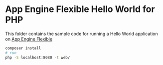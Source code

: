 # App Engine Flexible Hello World for PHP

This folder contains the sample code for running a Hello World application
on [App Engine Flexible][flex-helloworld]

[flex-helloworld]: https://cloud.google.com/appengine/docs/flexible/php/quickstart

```bash
composer install
# run
php -S localhost:8080 -t web/
```

